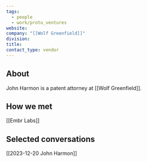 ```yaml
---
tags:
  - people
  - work/proto_ventures
website: 
company: "[[Wolf Greenfield]]"
division: 
title: 
contact_type: vendor
---
```

## About
John Harmon is a patent attorney at [[Wolf Greenfield]].

## How we met
[[Embr Labs]]

## Selected conversations
[[2023-12-20 John Harmon]]